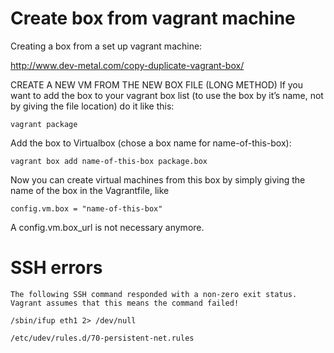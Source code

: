 # Create box from vagrant machine

Creating a box from a set up vagrant machine:

http://www.dev-metal.com/copy-duplicate-vagrant-box/


CREATE A NEW VM FROM THE NEW BOX FILE (LONG METHOD)
If you want to add the box to your vagrant box list (to use the box by it’s name, not by giving the file location) do it like this:

    vagrant package

Add the box to Virtualbox (chose a box name for name-of-this-box):

    vagrant box add name-of-this-box package.box

Now you can create virtual machines from this box by simply giving the name of the box in the Vagrantfile, like

    config.vm.box = "name-of-this-box"

A config.vm.box_url is not necessary anymore.


# SSH errors

```
The following SSH command responded with a non-zero exit status.
Vagrant assumes that this means the command failed!

/sbin/ifup eth1 2> /dev/null
```


    /etc/udev/rules.d/70-persistent-net.rules

